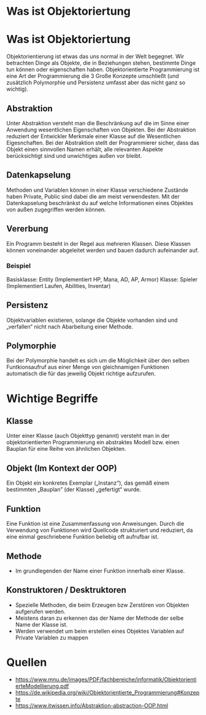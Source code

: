 # Was ist Objektoriertung

# Was ist Objektoriertung

Objektorientierung ist etwas das uns normal in der Welt begegnet. Wir betrachten Dinge als Objekte, die in Beziehungen stehen, bestimmte Dinge tun können oder eigenschaften haben. Objektorientierte Programmierung ist eine Art der Programmierung die 3 Große Konzepte umschließt (und zusätzlich Polymorphie und Persistenz umfasst aber das nicht ganz so wichtig).

## Abstraktion

Unter Abstraktion versteht man die Beschränkung auf die im Sinne einer Anwendung wesentlichen Eigenschaften von Objekten. Bei der Abstraktion reduziert der Entwickler Merkmale einer Klasse auf die Wesentlichen Eigesnchaften. Bei der Abstraktion stellt der Programmierer sicher, dass das Objekt einen sinnvollen Namen erhält, alle relevanten Aspekte berücksichtigt sind und unwichtiges außen vor bleibt.

## Datenkapselung

Methoden und Variablen können in einer Klasse verschiedene Zustände haben Private, Public sind dabei die am meist verwendesten. Mit der Datenkapselung beschränkst du auf welche Informationen eines Objektes von außen zugegriffen werden können.

## Vererbung

Ein Programm besteht in der Regel aus mehreren Klassen. Diese Klassen können voneinander abgeleitet werden und bauen dadurch aufeinander auf.

### Beispiel

Basisklasse: Entity (Implementiert HP, Mana, AD, AP, Armor) Klasse: Spieler (Implementiert Laufen, Abilities, Inventar)

## Persistenz

Objektvariablen existieren, solange die Objekte vorhanden sind und „verfallen“ nicht nach Abarbeitung einer Methode.

## Polymorphie

Bei der Polymorphie handelt es sich um die Möglichkeit über den selben Funtkionsaufruf aus einer Menge von gleichnamigen Funktionen automatisch die für das jeweilig Objekt richtige aufzurufen.

# Wichtige Begriffe

## Klasse

Unter einer Klasse (auch Objekttyp genannt) versteht man in der objektorientierten Programmierung ein abstraktes Modell bzw. einen Bauplan für eine Reihe von ähnlichen Objekten.

## Objekt (Im Kontext der OOP)

Ein Objekt ein konkretes Exemplar („Instanz“), das gemäß einem bestimmten „Bauplan” (der Klasse) „gefertigt“ wurde.

## Funktion

Eine Funktion ist eine Zusammenfassung von Anweisungen. Durch die Verwendung von Funktionen wird Quellcode strukturiert und reduziert, da eine einmal geschriebene Funktion beliebig oft aufrufbar ist.

## Methode

- Im grundlegenden der Name einer Funktion innerhalb einer Klasse.

## Konstruktoren / Desktruktoren

- Spezielle Methoden, die beim Erzeugen bzw Zerstören von Objekten aufgerufen werden.
- Meistens daran zu erkennen das der Name der Methode der selbe Name der Klasse ist.
- Werden verwendet um beim erstellen eines Objektes Variablen auf Private Variablen zu mappen

# Quellen

- https://www.mnu.de/images/PDF/fachbereiche/informatik/ObjektorientierteModellierung.pdf
- https://de.wikipedia.org/wiki/Objektorientierte_Programmierung#Konzepte
- https://www.itwissen.info/Abstraktion-abstraction-OOP.html